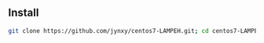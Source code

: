 ## Install
```bash
git clone https://github.com/jynxy/centos7-LAMPEH.git; cd centos7-LAMPEH; chmod+x install.sh; sh install.sh;
```
